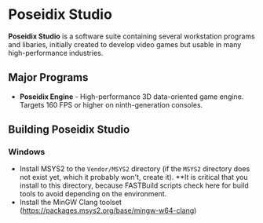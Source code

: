 # Poseidix Studio

**Poseidix Studio** is a software suite containing several workstation programs and libaries, initially created to develop video games but usable in many high-performance industries.

## Major Programs
- **Poseidix Engine** - High-performance 3D data-oriented game engine. Targets 160 FPS or higher on ninth-generation consoles.

## Building Poseidix Studio

### Windows
- Install MSYS2 to the `Vendor/MSYS2` directory (if the `MSYS2` directory does not exist yet, which it probably won't, create it). **It is critical that you install to this directory,
because FASTBuild scripts check here for build tools to avoid depending on the environment.
- Install the MinGW Clang toolset (https://packages.msys2.org/base/mingw-w64-clang)
